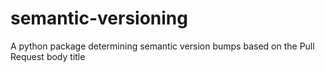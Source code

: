# semantic-versioning
A python package determining semantic version bumps based on the Pull Request body title
